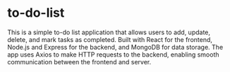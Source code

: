 # to-do-list

This is a simple to-do list application that allows users to add, update, delete, and mark tasks as completed. Built with React for the frontend, Node.js and Express for the backend, and MongoDB for data storage. The app uses Axios to make HTTP requests to the backend, enabling smooth communication between the frontend and server.